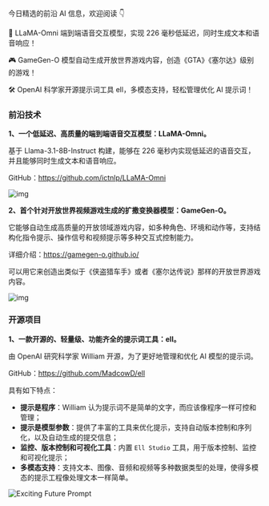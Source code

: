 今日精选的前沿 AI 信息，欢迎阅读 👇

🎤 LLaMA-Omni 端到端语音交互模型，实现 226 毫秒低延迟，同时生成文本和语音响应！

🎮 GameGen-O 模型自动生成开放世界游戏内容，创造《GTA》《塞尔达》级别的游戏！

🛠️ OpenAI 科学家开源提示词工具 ell，多模态支持，轻松管理优化 AI 提示词！

### 前沿技术

**1、一个低延迟、高质量的端到端语音交互模型：LLaMA-Omni。**

基于 Llama-3.1-8B-Instruct 构建，能够在 226 毫秒内实现低延迟的语音交互，并且能够同时生成文本和语音响应。

GitHub：https://github.com/ictnlp/LLaMA-Omni

![img](https://cdn.jsdelivr.net/gh/freelander/oss@master/ai-daily/2024-09-16/model.png)



**2、首个针对开放世界视频游戏生成的扩撒变换器模型：GameGen-O。**

它能够自动生成高质量的开放领域游戏内容，如多种角色、环境和动作等，支持结构化指令提示、操作信号和视频提示等多种交互式控制能力。

详细介绍：https://gamegen-o.github.io/

可以用它来创造出类似于《侠盗猎车手》或者《塞尔达传说》那样的开放世界游戏内容。

![img](https://cdn.jsdelivr.net/gh/freelander/oss@master/ai-daily/2024-09-16/datapipeline.png)



### 开源项目

**1、一款开源的、轻量级、功能齐全的提示词工具：ell。**

由 OpenAI 研究科学家 William 开源，为了更好地管理和优化 AI 模型的提示词。

GitHub：https://github.com/MadcowD/ell

具有如下特点：

- **提示是程序**：William 认为提示词不是简单的文字，而应该像程序一样可控和管理；
- **提示是模型参数**：提供了丰富的工具来优化提示，支持自动版本控制和序列化，以及自动生成的提交信息；
- **监控、版本控制和可视化工具**：内置 `Ell Studio` 工具，用于版本控制、监控和可视化提示；
- **多模态支持**：支持文本、图像、音频和视频等多种数据类型的处理，使得多模态的提示工程像处理文本一样简单。

![Exciting Future Prompt](https://cdn.jsdelivr.net/gh/freelander/oss@master/ai-daily/2024-09-16/Exciting%20Future%20Prompt.gif)